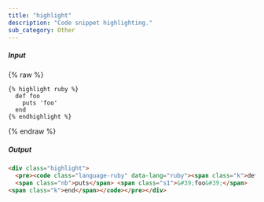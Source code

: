 ```yaml
---
title: "highlight"
description: "Code snippet highlighting."
sub_category: Other
---
```


##### Input

{% raw %}
~~~liquid
{% highlight ruby %}
  def foo
    puts 'foo'
  end
{% endhighlight %}
~~~
{% endraw %}

##### Output

~~~html
<div class="highlight">
  <pre><code class="language-ruby" data-lang="ruby"><span class="k">def</span> <span class="nf">foo</span>
  <span class="nb">puts</span> <span class="s1">&#39;foo&#39;</span>
<span class="k">end</span></code></pre></div>
~~~
